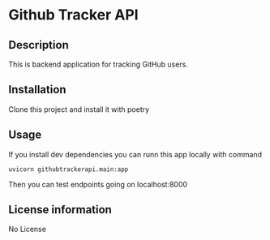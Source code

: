 # Github Tracker API

## Description
This is backend application for tracking GitHub users.

## Installation
Clone this project and install it with poetry

## Usage
If you install dev dependencies you can runn this app locally with command
```
uvicorn githubtrackerapi.main:app
```
Then you can test endpoints going on localhost:8000

## License information
No License
